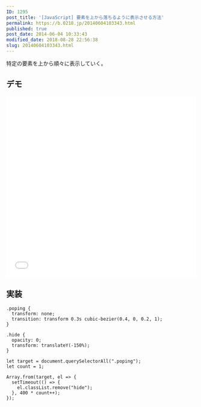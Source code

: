 ```yaml
---
ID: 1295
post_title: '[JavaScript] 要素を上から落ちるように表示させる方法'
permalink: https://b.0218.jp/20140604103343.html
published: true
post_date: 2014-06-04 10:33:43
modified_date: 2018-08-28 22:56:38
slug: 20140604103343.html
---
```

特定の要素を上から順々に表示していく。

<!--more-->

<h2>デモ</h2>

<iframe height='480' scrolling='no' title='an element appear to fall from above' src='//codepen.io/hiro0218/embed/pObLQy/?height=477&theme-id=light&default-tab=result&embed-version=2' frameborder='no' allowtransparency='true' allowfullscreen='true' style='width: 100%;'>See the Pen <a href='https://codepen.io/hiro0218/pen/pObLQy/'>an element appear to fall from above</a> by hiro (<a href='https://codepen.io/hiro0218'>@hiro0218</a>) on <a href='https://codepen.io'>CodePen</a>.
</iframe>

<h2>実装</h2>

<pre><code class="language-css">.poping {
  transform: none;
  transition: transform 0.3s cubic-bezier(0.4, 0, 0.2, 1);
}

.hide {
  opacity: 0;
  transform: translateY(-150%);
}
</code></pre>

<pre><code class="language-js">let target = document.querySelectorAll(".poping");
let count = 1;

Array.from(target, el =&gt; {
  setTimeout(() =&gt; {
    el.classList.remove("hide");
  }, 400 * count++);
});
</code></pre>